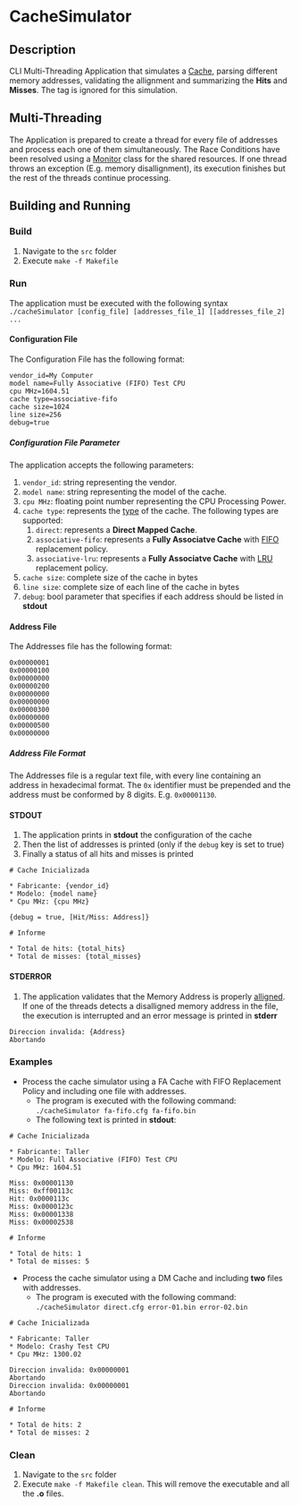 # CacheSimulator
## Description
CLI Multi-Threading Application that simulates a [Cache](https://en.wikipedia.org/wiki/Cache_(computing)),
parsing different memory addresses, validating the allignment and summarizing the **Hits** and **Misses**. 
The tag is ignored for this simulation.

## Multi-Threading
The Application is prepared to create a thread for every file of addresses and
process each one of them simultaneously. The Race Conditions have been resolved using a 
[Monitor](https://en.wikipedia.org/wiki/Monitor_(synchronization)) class for the
shared resources. If one thread throws an exception (E.g. memory disallignment), its execution finishes
but the rest of the threads continue processing.

## Building and Running
### Build
1. Navigate to the `src` folder
1. Execute `make -f Makefile`

### Run
The application must be executed with the following syntax `./cacheSimulator [config_file] [addresses_file_1] [[addresses_file_2] ...`
#### Configuration File
The Configuration File has the following format:
```
vendor_id=My Computer
model name=Fully Associative (FIFO) Test CPU
cpu MHz=1604.51
cache type=associative-fifo
cache size=1024
line size=256
debug=true
```
##### Configuration File Parameter
The application accepts the following parameters:
1. `vendor_id`: string representing the vendor.
1. `model name`: string representing the model of the cache.
1. `cpu MHz`: floating point number representing the CPU Processing Power.
1. `cache type`: represents the [type](https://en.wikipedia.org/wiki/Cache_Placement_Policies) of the cache. The following types are supported:
   1. `direct`: represents a **Direct Mapped Cache**.
   1. `associative-fifo`: represents a **Fully Associatve Cache** with [FIFO](https://en.wikipedia.org/wiki/Cache_replacement_policies#First_in_first_out_(FIFO)) replacement policy.
   1. `associative-lru`: represents a **Fully Associatve Cache** with [LRU](https://en.wikipedia.org/wiki/Cache_replacement_policies#Least_recently_used_(LRU)) replacement policy. 
1. `cache size`: complete size of the cache in bytes
1. `line size`: complete size of each line of the cache in bytes
1. `debug`: bool parameter that specifies if each address should be listed in **stdout**

#### Address File
The Addresses file has the following format:
```
0x00000001
0x00000100
0x00000000
0x00000200
0x00000000
0x00000000
0x00000300
0x00000000
0x00000500
0x00000000
```
##### Address File Format
The Addresses file is a regular text file, with every line containing an address
in hexadecimal format. The `0x` identifier must be prepended and the address must 
be conformed by 8 digits. E.g. `0x00001130`.

#### STDOUT
1. The application prints in **stdout** the configuration of the cache
1. Then the list of addresses is printed (only if the `debug` key is set to true)
1. Finally a status of all hits and misses is printed
```
# Cache Inicializada

* Fabricante: {vendor_id}
* Modelo: {model name}
* Cpu MHz: {cpu MHz}

{debug = true, [Hit/Miss: Address]}

# Informe

* Total de hits: {total_hits}
* Total de misses: {total_misses}
``` 

#### STDERROR
1. The application validates that the Memory Address is properly [alligned](https://en.wikipedia.org/wiki/Data_structure_alignment).
If one of the threads detects a disalligned memory address in the file, the execution is interrupted
and an error message is printed in **stderr**
```
Direccion invalida: {Address}
Abortando
```

### Examples
- Process the cache simulator using a FA Cache with FIFO Replacement Policy and
including one file with addresses. 
   - The program is executed with the following command: `./cacheSimulator fa-fifo.cfg fa-fifo.bin`
   - The following text is printed in **stdout**:
```
# Cache Inicializada

* Fabricante: Taller
* Modelo: Full Associative (FIFO) Test CPU
* Cpu MHz: 1604.51

Miss: 0x00001130
Miss: 0xff00113c
Hit: 0x0000113c
Miss: 0x0000123c
Miss: 0x00001338
Miss: 0x00002538

# Informe

* Total de hits: 1
* Total de misses: 5
``` 
- Process the cache simulator using a DM Cache and including **two** files with addresses.
    - The program is executed with the following command: `./cacheSimulator direct.cfg error-01.bin error-02.bin`
```
# Cache Inicializada

* Fabricante: Taller
* Modelo: Crashy Test CPU
* Cpu MHz: 1300.02

Direccion invalida: 0x00000001
Abortando
Direccion invalida: 0x00000001
Abortando

# Informe

* Total de hits: 2
* Total de misses: 2
```

### Clean
1. Navigate to the `src` folder
1. Execute `make -f Makefile clean`. This will remove the executable and all the **.o** files.

